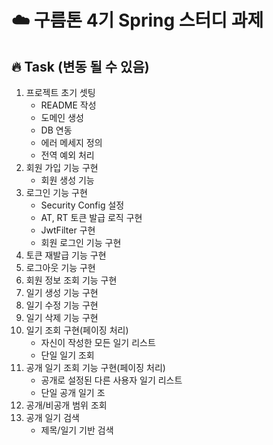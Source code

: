 # ☁️ 구름톤 4기 Spring 스터디 과제



## 🔥 Task (변동 될 수 있음)
1. 프로젝트 초기 셋팅
   - README 작성
   - 도메인 생성
   - DB 연동
   - 에러 메세지 정의
   - 전역 예외 처리
2. 회원 가입 기능 구현
   - 회원 생성 기능
3. 로그인 기능 구현
   - Security Config 설정
   - AT, RT 토큰 발급 로직 구현
   - JwtFilter 구현
   - 회원 로그인 기능 구현
4. 토큰 재발급 기능 구현
5. 로그아웃 기능 구현
6. 회원 정보 조회 기능 구현
7. 일기 생성 기능 구현
8. 일기 수정 기능 구현
9. 일기 삭제 기능 구현
10. 일기 조회 구현(페이징 처리)
    - 자신이 작성한 모든 일기 리스트
    - 단일 일기 조회
11. 공개 일기 조회 기능 구현(페이징 처리)
    - 공개로 설정된 다른 사용자 일기 리스트
    - 단일 공개 일기 조
12. 공개/비공개 범위 조회
13. 공개 일기 검색
    - 제목/일기 기반 검색